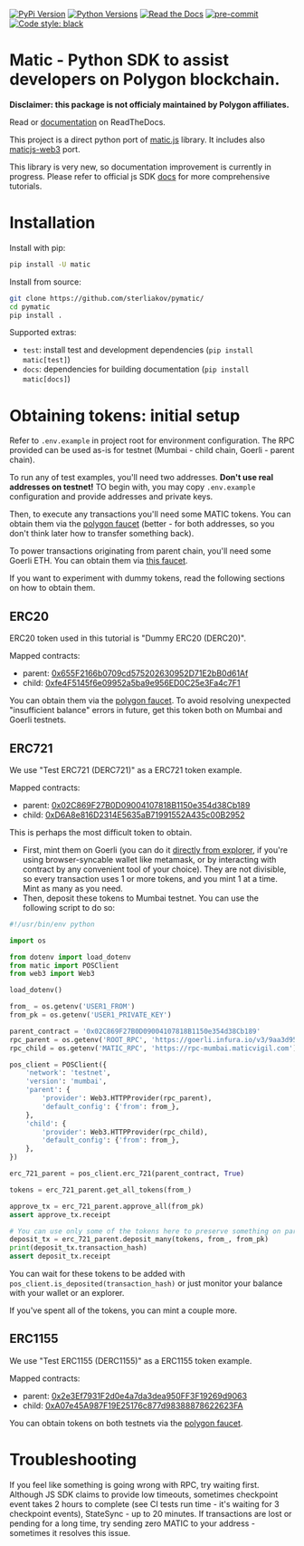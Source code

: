 [![PyPi Version](https://img.shields.io/pypi/v/matic.svg)](https://pypi.python.org/pypi/matic/)
[![Python Versions](https://img.shields.io/pypi/pyversions/matic.svg)](https://pypi.python.org/pypi/matic/)
[![Read the Docs](https://readthedocs.org/projects/pymatic/badge/?version=latest)](https://pymatic.readthedocs.io/en/latest/?badge=latest)
[![pre-commit](https://img.shields.io/badge/pre--commit-enabled-brightgreen?logo=pre-commit&logoColor=white)](https://github.com/pre-commit/pre-commit)
[![Code style: black](https://img.shields.io/badge/code%20style-blue-blue.svg)](https://blue.readthedocs.io/)


# Matic - Python SDK to assist developers on Polygon blockchain.

**Disclaimer: this package is not officialy maintained by Polygon affiliates.**

Read or [documentation](https://readthedocs.org/projects/pymatic/badge/?version=latest) on ReadTheDocs.

This project is a direct python port of [matic.js](https://github.com/maticnetwork/matic.js/) library. It includes also [maticjs-web3](https://github.com/maticnetwork/maticjs-web3/) port.

This library is very new, so documentation improvement is currently in progress. Please refer to official js SDK [docs](https://docs.polygon.technology/docs/develop/) for more comprehensive tutorials.


# Installation

Install with pip:

```bash
pip install -U matic
```

Install from source:

```bash
git clone https://github.com/sterliakov/pymatic/
cd pymatic
pip install .
```

Supported extras:

- `test`: install test and development dependencies (`pip install matic[test]`)
- `docs`: dependencies for building documentation (`pip install matic[docs]`)


# Obtaining tokens: initial setup

Refer to `.env.example` in project root for environment configuration. The RPC provided can be used as-is for testnet (Mumbai - child chain, Goerli - parent chain).

To run any of test examples, you'll need two addresses. **Don't use real addresses on testnet!** TO begin with, you may copy `.env.example` configuration and provide addresses and private keys.

Then, to execute any transactions you'll need some MATIC tokens. You can obtain them via the [polygon faucet](https://faucet.polygon.technology/) (better - for both addresses, so you don't think later how to transfer something back).

To power transactions originating from parent chain, you'll need some Goerli ETH. You can obtain them via [this faucet](https://goerlifaucet.com/).

If you want to experiment with dummy tokens, read the following sections on how to obtain them.

## ERC20

ERC20 token used in this tutorial is "Dummy ERC20 (DERC20)".

Mapped contracts:
- parent: [0x655F2166b0709cd575202630952D71E2bB0d61Af](https://goerli.etherscan.io/address/0x655F2166b0709cd575202630952D71E2bB0d61Af)
- child: [0xfe4F5145f6e09952a5ba9e956ED0C25e3Fa4c7F1](https://mumbai.polygonscan.com/address/0xfe4F5145f6e09952a5ba9e956ED0C25e3Fa4c7F1)

You can obtain them via the [polygon faucet](https://faucet.polygon.technology/). To avoid resolving unexpected "insufficient balance" errors in future, get this token both on Mumbai and Goerli testnets.

## ERC721

We use "Test ERC721 (DERC721)" as a ERC721 token example.

Mapped contracts:
- parent: [0x02C869F27B0D09004107818B1150e354d38Cb189](https://goerli.etherscan.io/address/0x02C869F27B0D09004107818B1150e354d38Cb189)
- child: [0xD6A8e816D2314E5635aB71991552A435c00B2952](https://mumbai.polygonscan.com/address/0xD6A8e816D2314E5635aB71991552A435c00B2952)


This is perhaps the most difficult token to obtain.

* First, mint them on Goerli (you can do it [directly from explorer](https://goerli.etherscan.io/address/0x02C869F27B0D09004107818B1150e354d38Cb189#writeContract), if you're using browser-syncable wallet like metamask, or by interacting with contract by any convenient tool of your choice). They are not divisible, so every transaction uses 1 or more tokens, and you mint 1 at a time. Mint as many as you need.
* Then, deposit these tokens to Mumbai testnet. You can use the following script to do so:

```python
#!/usr/bin/env python

import os

from dotenv import load_dotenv
from matic import POSClient
from web3 import Web3

load_dotenv()

from_ = os.getenv('USER1_FROM')
from_pk = os.getenv('USER1_PRIVATE_KEY')

parent_contract = '0x02C869F27B0D09004107818B1150e354d38Cb189'
rpc_parent = os.getenv('ROOT_RPC', 'https://goerli.infura.io/v3/9aa3d95b3bc440fa88ea12eaa4456161')
rpc_child = os.getenv('MATIC_RPC', 'https://rpc-mumbai.maticvigil.com')

pos_client = POSClient({
    'network': 'testnet',
    'version': 'mumbai',
    'parent': {
        'provider': Web3.HTTPProvider(rpc_parent),
        'default_config': {'from': from_},
    },
    'child': {
        'provider': Web3.HTTPProvider(rpc_child),
        'default_config': {'from': from_},
    },
})

erc_721_parent = pos_client.erc_721(parent_contract, True)

tokens = erc_721_parent.get_all_tokens(from_)

approve_tx = erc_721_parent.approve_all(from_pk)
assert approve_tx.receipt

# You can use only some of the tokens here to preserve something on parent chain too.
deposit_tx = erc_721_parent.deposit_many(tokens, from_, from_pk)
print(deposit_tx.transaction_hash)
assert deposit_tx.receipt
```

You can wait for these tokens to be added with `pos_client.is_deposited(transaction_hash)` or just monitor your balance with your wallet or an explorer.

If you've spent all of the tokens, you can mint a couple more.

## ERC1155

We use "Test ERC1155 (DERC1155)" as a ERC1155 token example.

Mapped contracts:
- parent: [0x2e3Ef7931F2d0e4a7da3dea950FF3F19269d9063](https://goerli.etherscan.io/address/0x2e3Ef7931F2d0e4a7da3dea950FF3F19269d9063)
- child: [0xA07e45A987F19E25176c877d98388878622623FA](https://mumbai.polygonscan.com/address/0xA07e45A987F19E25176c877d98388878622623FA)

You can obtain tokens on both testnets via the [polygon faucet](https://faucet.polygon.technology/).


# Troubleshooting

If you feel like something is going wrong with RPC, try waiting first. Although JS SDK claims to provide low timeouts, sometimes checkpoint event takes 2 hours to complete (see CI tests run time - it's waiting for 3 checkpoint events), StateSync - up to 20 minutes. If transactions are lost or pending for a long time, try sending zero MATIC to your address - sometimes it resolves this issue.
